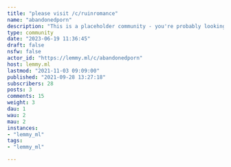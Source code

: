 ```yaml
---
title: "please visit /c/ruinromance" 
name: "abandonedporn"
description: "This is a placeholder community - you're probably looking for [!ruinromance@lemmy.ml](https://lemmy.ml/c/ruinromance) "
type: community
date: "2023-06-19 11:36:45"
draft: false
nsfw: false
actor_id: "https://lemmy.ml/c/abandonedporn"
host: lemmy.ml
lastmod: "2021-11-03 09:09:00"
published: "2021-09-28 13:27:18"
subscribers: 28
posts: 3
comments: 15
weight: 3
dau: 1
wau: 2
mau: 2
instances:
- "lemmy_ml"
tags: 
- "lemmy_ml"

---
```

